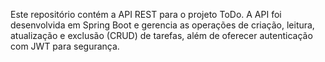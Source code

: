 Este repositório contém a API REST para o projeto ToDo. A API foi desenvolvida em Spring Boot e gerencia as operações de criação, leitura, atualização e exclusão (CRUD) de tarefas, além de oferecer autenticação com JWT para segurança.


